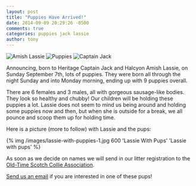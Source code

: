 ```yaml
---
layout: post
title: "Puppies Have Arrived!"
date: 2014-09-09 20:29:26 -0500
comments: true
categories: puppies jack lassie
author: tony
---
```


![Amish Lassie](/images/lassie-circle.png "Amish Lassie")
![Puppies](/images/puppies-1-circle.png "Puppies")
![Captain Jack](/images/jack-circle.png "Captain Jack")

Announcing, born to Heritage Captain Jack and Halcyon Amish Lassie,
 on Sunday September 7th, lots of puppies. They were born all through the 
night Sunday and into Monday morning, ending up with 9 puppies overall.

There are 6 females and 3 males, all with gorgeous sausage-like bodies. 
They look so healthy and chubby! Our children will be holding these puppies
a lot. Lassie does not seem to mind us being around and holding some 
puppies now and then, but when she is outside for a break,
 we all pounce and scoop them up for holding time.

Here is a picture (more to follow) with Lassie and the pups:

{% img /images/lassie-with-puppies-1.jpg 600 'Lassie With Pups' 'Lassie with pups' %}

As soon as we decide on names we will send in our litter registration to the
[Old-Time Scotch Collie Association](http://www.scotchcollie.org/club/ "Old-Time Scotch Collie Association").


<a href="mailto:mindy@halcyonlane.com">Send us an email</a>
  if you are interested in one of these pups!


